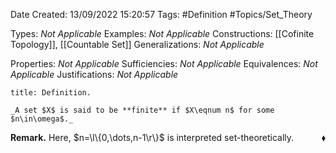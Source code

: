 <div class="topSpace"></div>

Date Created: 13/09/2022 15:20:57
Tags: #Definition #Topics/Set_Theory

Types: _Not Applicable_
Examples: _Not Applicable_
Constructions: [[Cofinite Topology]], [[Countable Set]]
Generalizations: _Not Applicable_

Properties: _Not Applicable_
Sufficiencies: _Not Applicable_
Equivalences: _Not Applicable_
Justifications: _Not Applicable_

``` ad-Definition
title: Definition.

_A set $X$ is said to be **finite** if $X\eqnum n$ for some $n\in\omega$._

```

**Remark.** Here, $n=\l\{0,\dots,n-1\r\}$ is interpreted set-theoretically.<span style="float:right;">$\blacklozenge$</span>
